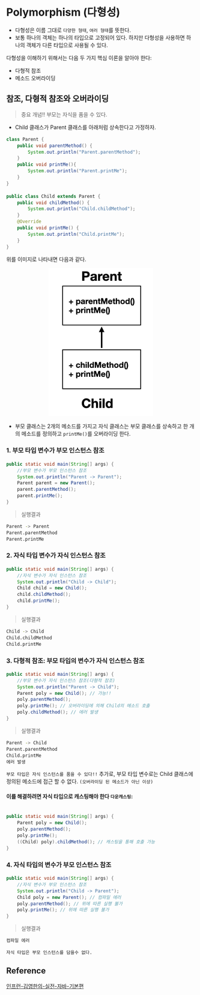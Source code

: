 # Polymorphism (다형성)
- 다형성은 이름 그대로 `다양한 형태`, `여러 형태`를 뜻한다.
- 보통 하나의 객체는 하나의 타입으로 고정되어 있다. 하지만 다형성을 사용하면 하나의 객체가 다른 타입으로 사용될 수 있다.

다형성을 이해하기 위해서는 다음 두 가지 핵심 이론을 알아야 한다:
- 다형적 참조
- 메소드 오버라이딩

## 참조, 다형적 참조와 오버라이딩
> 중요 개념!! 부모는 자식을 품을 수 있다.

- Child 클래스가 Parent 클래스를 아래처럼 상속한다고 가정하자.
```java
class Parent {
    public void parentMethod() {
        System.out.println("Parent.parentMethod");
    }
    public void printMe(){
        System.out.println("Parent.printMe");
    }
}

public class Child extends Parent {
    public void childMethod() {
        System.out.println("Child.childMethod");
    }
    @Override
    public void printMe() {
        System.out.println("Child.printMe");
    }
}
```

위를 이미지로 나타내면 다음과 같다.

<div style="text-align: center;">
    <img src="../images/Parent-Child.png" alt="Parent-Child">
</div>

- 부모 클래스는 2개의 메소드를 가지고 자식 클래스는 부모 클래스를 상속하고 한 개의 메소드를 정의하고 `printMe()`를 오버라이딩 한다.


### 1. 부모 타입 변수가 부모 인스턴스 참조
```java
public static void main(String[] args) {
    //부모 변수가 부모 인스턴스 참조 
    System.out.println("Parent -> Parent");
    Parent parent = new Parent();
    parent.parentMethod();
    parent.printMe();
}
```
> 실행결과
``` bash
Parent -> Parent
Parent.parentMethod
Parent.printMe
```
### 2. 자식 타입 변수가 자식 인스턴스 참조
```java
public static void main(String[] args) {
    //자식 변수가 자식 인스턴스 참조 
    System.out.println("Child -> Child");
    Child child = new Child();
    child.childMethod();
    child.printMe();
}
```
> 실행결과
``` bash
Child -> Child
Child.childMethod
Child.printMe
```
### 3. 다형적 참조: 부모 타입의 변수가 자식 인스턴스 참조
```java
public static void main(String[] args) {
    //부모 변수가 자식 인스턴스 참조(다형적 참조)
    System.out.println("Parent -> Child");
    Parent poly = new Child(); // 가능!!
    poly.parentMethod();
    poly.printMe(); // 오버라이딩에 의해 Child의 메소드 호출
    poly.childMethod(); // 에러 발생
}
```
> 실행결과
``` bash
Parent -> Child
Parent.parentMethod
Child.printMe
에러 발생
```
`부모 타입은 자식 인스턴스를 품을 수 있다!!`
추가로, 부모 타입 변수로는 Child 클래스에 정의된 메소드에 접근 할 수 없다. `(오버라이딩 된 메소드가 아닌 이상)`

#### 이를 해결하려면 자식 타입으로 캐스팅해야 한다 `다운캐스팅`:
```java

public static void main(String[] args) {
    Parent poly = new Child();
    poly.parentMethod();
    poly.printMe();
    ((Child) poly).childMethod(); // 캐스팅을 통해 호출 가능
}
```
### 4. 자식 타입의 변수가 부모 인스턴스 참조
``` java
public static void main(String[] args) {
    //자식 변수가 부모 인스턴스 참조
    System.out.println("Child -> Parent");
    Child poly = new Parent(); // 컴파일 에러
    poly.parentMethod(); // 위에 따른 실행 불가
    poly.printMe(); // 위에 따른 실행 불가
}
```
> 실행결과
```bash
컴파일 에러
```
`자식 타입은 부모 인스턴스를 담을수 없다.`

## Reference
[인프런-김영한의-실전-자바-기본편](https://www.inflearn.com/course/%EA%B9%80%EC%98%81%ED%95%9C%EC%9D%98-%EC%8B%A4%EC%A0%84-%EC%9E%90%EB%B0%94-%EA%B8%B0%EB%B3%B8%ED%8E%B8)